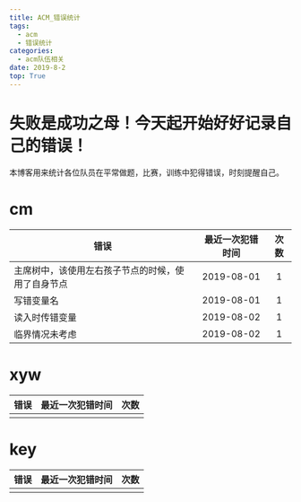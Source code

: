 ```yaml
---
title: ACM_错误统计
tags: 
  - acm
  - 错误统计
categories:
  - acm队伍相关 
date: 2019-8-2
top: True
---
```




# 失败是成功之母！今天起开始好好记录自己的错误！

本博客用来统计各位队员在平常做题，比赛，训练中犯得错误，时刻提醒自己。
<!-- more -->

# cm

|  错误 | 最近一次犯错时间 | 次数 |
| --- | :-:| :-: |
| 主席树中，该使用左右孩子节点的时候，使用了自身节点 |  2019-08-01 | 1 |
| 写错变量名 | 2019-08-01 | 1 |
| 读入时传错变量 | 2019-08-02 | 1 |
| 临界情况未考虑 | 2019-08-02 | 1 |


# xyw

|  错误 | 最近一次犯错时间 | 次数 |
| --- | :-:| :-: |
| | | |
# key

|  错误 | 最近一次犯错时间 | 次数 |
| --- | :-:| :-: |
| | | |
